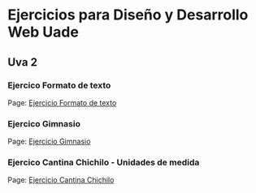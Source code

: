 # Ejercicios para Diseño y Desarrollo Web Uade

## Uva 2

### Ejercico Formato de texto

Page: [Ejercicio Formato de texto](https://pablopelardas.github.io/ejercicios-dise-o-y-desarrollo-web-uade/uva-2-formato-texto/)  


### Ejercico Gimnasio

Page: [Ejercicio Gimnasio](https://pablopelardas.github.io/ejercicios-dise-o-y-desarrollo-web-uade/uva-2-gym/registrate.html)  

### Ejercico Cantina Chichilo - Unidades de medida

Page: [Ejercicio Cantina Chichilo](https://pablopelardas.github.io/ejercicios-dise-o-y-desarrollo-web-uade/uva-2-unidades-medida/)  

